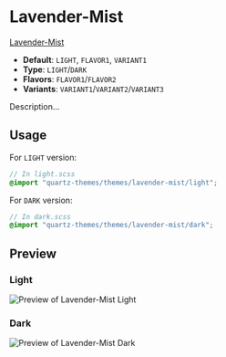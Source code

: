 # Lavender-Mist

[Lavender-Mist](https://quinta0.github.io/)

- **Default**: `LIGHT`, `FLAVOR1`, `VARIANT1`
- **Type**: `LIGHT`/`DARK`
- **Flavors**: `FLAVOR1`/`FLAVOR2`
- **Variants**: `VARIANT1`/`VARIANT2`/`VARIANT3`

Description...

## Usage

For `LIGHT` version:

```scss
// In light.scss
@import "quartz-themes/themes/lavender-mist/light";
```

For `DARK` version:

```scss
// In dark.scss
@import "quartz-themes/themes/lavender-mist/dark";
```

## Preview

### Light

![Preview of Lavender-Mist Light](preview-light.png)

### Dark

![Preview of Lavender-Mist Dark](preview-dark.png)
